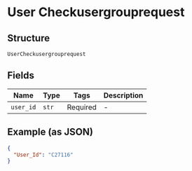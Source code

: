 
# User Checkusergrouprequest

## Structure

`UserCheckusergrouprequest`

## Fields

| Name | Type | Tags | Description |
|  --- | --- | --- | --- |
| `user_id` | `str` | Required | - |

## Example (as JSON)

```json
{
  "User_Id": "C27116"
}
```

